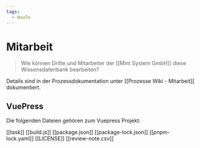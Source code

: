 ```yaml
---
tags:
  - HowTo
---
```


# Mitarbeit

> Wie können Dritte und Mitarbeiter der [[Mint System GmbH]] diese Wissensdatenbank bearbeiten?

Details sind in der Prozessdokumentation unter [[Prozesse Wiki - Mitarbeit]] dokumentiert.

## VuePress

Die folgenden Dateien gehören zum Vuepress Projekt:

[[task]]
[[build.js]]
[[package.json]]
[[package-lock.json]]
[[pnpm-lock.yaml]]
[[LICENSE]]
[[review-note.csv]]
